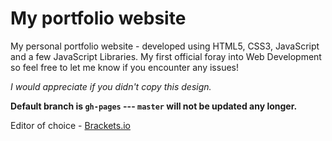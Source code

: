 My portfolio website
=======================

My personal portfolio website - developed using HTML5, CSS3, JavaScript and a few JavaScript Libraries.
My first official foray into Web Development so feel free to let me know if you encounter any issues! 

*I would appreciate if you didn't copy this design.*

**Default branch is `gh-pages` --- `master` will not be updated any longer.**

Editor of choice - [Brackets.io](http://brackets.io)
